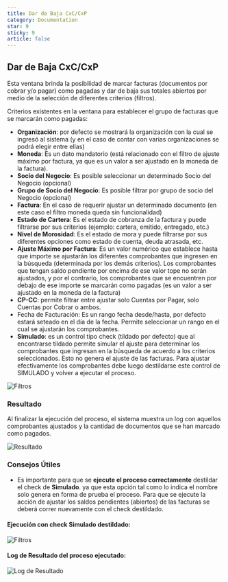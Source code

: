 ```yaml
---
title: Dar de Baja CxC/CxP
category: Documentation
star: 9
sticky: 9
article: false
---
```


## Dar de Baja CxC/CxP

Esta ventana brinda la posibilidad de marcar facturas (documentos por cobrar y/o pagar) como pagadas y dar de baja sus totales abiertos por medio de la selección de diferentes criterios (filtros).

Criterios existentes en la ventana para establecer el grupo de facturas que se marcarán como pagadas:

* **Organización**: por defecto se mostrará la organización con la cual se ingresó al sistema (y en el caso de contar con varias organizaciones se podrá elegir entre ellas)
* **Moneda**: Es un dato mandatorio (está relacionado con el filtro de ajuste máximo por factura, ya que es un valor a ser ajustado en la moneda de la factura).
* **Socio del Negocio**: Es posible seleccionar un determinado Socio del Negocio (opcional)
* **Grupo de Socio del Negocio**: Es posible filtrar por grupo de socio del Negocio (opcional)
* **Factura**: En el caso de requerir ajustar un determinado documento (en este caso el filtro moneda queda sin funcionalidad)
* **Estado de Cartera**: Es el estado de cobranza de la factura y puede filtrarse por sus criterios (ejemplo: cartera, emitido, entregado, etc.)
* **Nivel de Morosidad**: Es el estado de mora y puede filtrarse por sus diferentes opciones como estado de cuenta, deuda atrasada, etc.
* **Ajuste Máximo por Factura**: Es un valor numérico que establece hasta que importe se ajustarán los diferentes comprobantes que ingresen en la búsqueda (determinada por los demás criterios). Los comprobantes que tengan saldo pendiente por encima de ese valor tope no serán ajustados, y por el contrario, los comprobantes que se encuentren por debajo de ese importe se marcarán como pagadas (es un valor a ser ajustado en la moneda de la factura)
* **CP-CC**: permite filtrar entre ajustar solo Cuentas por Pagar, solo Cuentas por Cobrar o ambos.
* Fecha de Facturación: Es un rango fecha desde/hasta, por defecto estará seteado en el día de la fecha. Permite seleccionar un rango en el cual se ajustarán los comprobantes.
* **Simulado**: es un control tipo check (tildado por defecto) que al encontrarse tildado permite simular el ajuste para determinar los comprobantes que ingresan en la búsqueda de acuerdo a los criterios seleccionados. Esto no genera el ajuste de las facturas. Para ajustar efectivamente los comprobantes debe luego destildarse este control de SIMULADO y volver a ejecutar el proceso.

![Filtros](/assets/img/docs/balance-management/bam-balance-image412.png)

### Resultado

Al finalizar la ejecución del proceso, el sistema muestra un log con aquellos comprobantes ajustados y la cantidad de documentos que se han marcado como pagados.

![Resultado](/assets/img/docs/balance-management/bam-balance-image413.png)

### **Consejos Útiles**

* Es importante para que se **ejecute el proceso correctamente** destildar el check de **Simulado**. ya que esta opción tal como lo indica el nombre solo genera en forma de prueba el proceso. Para que se ejecute la acción de ajustar los saldos pendientes (abiertos) de las facturas se deberá correr nuevamente con el check destildado.

#### Ejecución con check Simulado destildado:

![Filtros](/assets/img/docs/balance-management/bam-assignment-image3.png)

#### Log de Resultado del proceso ejecutado:

![Log de Resultado](/assets/img/docs/balance-management/bam-assignment-image4.png)

